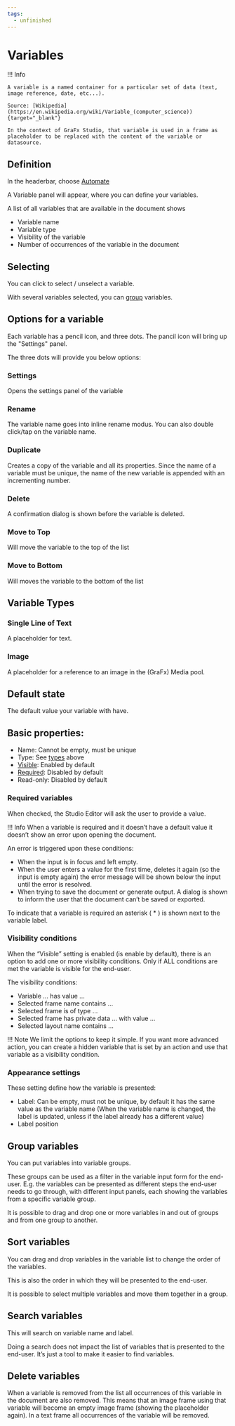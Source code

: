 ```yaml
---
tags:
  - unfinished
---
```


# Variables

!!! Info
	
	A variable is a named container for a particular set of data (text, image reference, date, etc...).
	
	Source: [Wikipedia](https://en.wikipedia.org/wiki/Variable_(computer_science)){target="_blank"}
	
	In the context of GraFx Studio, that variable is used in a frame as placeholder to be replaced with the content of the variable or datasource.
	
## Definition

In the headerbar, choose [Automate](/GraFx_studio/headerbar/)

A Variable panel will appear, where you can define your variables.

A list of all variables that are available in the document shows

- Variable name
- Variable type
- Visibility of the variable
- Number of occurrences of the variable in the document

## Selecting

You can click to select / unselect a variable.

With several variables selected, you can [group](#group-variables) variables.


## Options for a variable

Each variable has a pencil icon, and three dots.
The pancil icon will bring up the "Settings" panel.

The three dots will provide you below options:

### Settings 

Opens the settings panel of the variable

### Rename 

The variable name goes into inline rename modus.
You can also double click/tap on the variable name.

### Duplicate 

Creates a copy of the variable and all its properties. 
Since the name of a variable must be unique, the name of the new variable is appended with an incrementing number.

### Delete 

A confirmation dialog is shown before the variable is deleted.

### Move to Top 

Will move the variable to the top of the list

### Move to Bottom 

Will moves the variable to the bottom of the list


## Variable Types

### Single Line of Text

A placeholder for text.

### Image

A placeholder for a reference to an image in the (GraFx) Media pool.

## Default state

The default value your variable with have.

## Basic properties:

- Name: Cannot be empty, must be unique
- Type: See [types](/#variable-types) above
- [Visible](/#visibility-conditions): Enabled by default
- [Required](/#required-variables): Disabled by default
- Read-only: Disabled by default

### Required variables

When checked, the Studio Editor will ask the user to provide a value.

!!! Info
	When a variable is required and it doesn’t have a default value it doesn’t show an error upon opening the document.
	
An error is triggered upon these conditions:

- When the input is in focus and left empty.
- When the user enters a value for the first time, deletes it again (so the input is empty again) the error message will be shown below the input until the error is resolved. 
- When trying to save the document or generate output. A dialog is shown to inform the user that the document can’t be saved or exported.

To indicate that a variable is required an asterisk ( * ) is shown next to the variable label.

### Visibility conditions

When the “Visible” setting is enabled (is enable by default), there is an option to add one or more visibility conditions. Only if ALL conditions are met the variable is visible for the end-user.

The visibility conditions:

- Variable … has value …
- Selected frame name contains …
- Selected frame is of type …
- Selected frame has private data … with value …
- Selected layout name contains …

!!! Note
	We limit the options to keep it simple. 
	If you want more advanced action, you can create a hidden variable that is set by an action and use that variable as a visibility condition.

### Appearance settings

These setting define how the variable is presented:

- Label: Can be empty, must not be unique, by default it has the same value as the variable name (When the variable name is changed, the label is updated, unless if the label already has a different value)
- Label position

## Group variables

You can put variables into variable groups. 

These groups can be used as a filter in the variable input form for the end-user. E.g. the variables can be presented as different steps the end-user needs to go through, with different input panels, each showing the variables from a specific variable group.

It is possible to drag and drop one or more variables in and out of groups and from one group to another.

## Sort variables

You can drag and drop variables in the variable list to change the order of the variables.

This is also the order in which they will be presented to the end-user.

It is possible to select multiple variables and move them together in a group.

## Search variables

This will search on variable name and label.

Doing a search does not impact the list of variables that is presented to the end-user. It’s just a tool to make it easier to find variables.

## Delete variables

When a variable is removed from the list all occurrences of this variable in the document are also removed. This means that an image frame using that variable will become an empty image frame (showing the placeholder again). In a text frame all occurrences of the variable will be removed.

